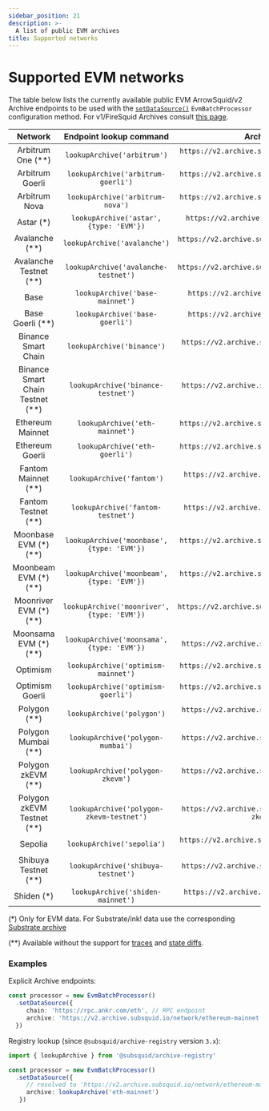 ```yaml
---
sidebar_position: 21
description: >-
  A list of public EVM archives
title: Supported networks
---
```


# Supported EVM networks

[//]: # (!!!! keep the list updated, remove the notice below once it is final)

The table below lists the currently available public EVM ArrowSquid/v2 Archive endpoints to be used with the [`setDataSource()`](/evm-indexing/configuration/initialization) `EvmBatchProcessor` configuration method. For v1/FireSquid Archives consult [this page](/firesquid/evm-indexing/supported-networks).

| Network                          |  Endpoint lookup command                      |        Archive endpoint                                        |
|:--------------------------------:|:---------------------------------------------:|:--------------------------------------------------------------:|
| Arbitrum One (**)                | `lookupArchive('arbitrum')`                   | `https://v2.archive.subsquid.io/network/arbitrum-one`          |
| Arbitrum Goerli                  | `lookupArchive('arbitrum-goerli')`            | `https://v2.archive.subsquid.io/network/arbitrum-goerli`       |
| Arbitrum Nova                    | `lookupArchive('arbitrum-nova')`              | `https://v2.archive.subsquid.io/network/arbitrum-nova`         |
| Astar   (*)                      | `lookupArchive('astar',` `{type: 'EVM'})`     | `https://v2.archive.subsquid.io/network/astar-mainnet`         |
| Avalanche (**)                   | `lookupArchive('avalanche')`                  | `https://v2.archive.subsquid.io/network/avalanche-mainnet`     |
| Avalanche Testnet (**)           | `lookupArchive('avalanche-testnet')`          | `https://v2.archive.subsquid.io/network/avalanche-testnet`     |
| Base                             | `lookupArchive('base-mainnet')`               | `https://v2.archive.subsquid.io/network/base-mainnet`          |
| Base Goerli (**)                 | `lookupArchive('base-goerli')`                | `https://v2.archive.subsquid.io/network/base-goerli`           |
| Binance Smart Chain              | `lookupArchive('binance')`                    | `https://v2.archive.subsquid.io/network/binance-mainnet`       |
| Binance Smart Chain Testnet (**) | `lookupArchive('binance-testnet')`            | `https://v2.archive.subsquid.io/network/binance-testnet`       |
| Ethereum Mainnet                 | `lookupArchive('eth-mainnet')`                | `https://v2.archive.subsquid.io/network/ethereum-mainnet`      |
| Ethereum Goerli                  | `lookupArchive('eth-goerli')`                 | `https://v2.archive.subsquid.io/network/ethereum-goerli`       |
| Fantom Mainnet  (**)             | `lookupArchive('fantom')`                     | `https://v2.archive.subsquid.io/network/fantom-mainnet`        |
| Fantom Testnet (**)              | `lookupArchive('fantom-testnet')`             | `https://v2.archive.subsquid.io/network/fantom-testnet`        |
| Moonbase EVM    (*) (**)         | `lookupArchive('moonbase',` `{type: 'EVM'})`  | `https://v2.archive.subsquid.io/network/moonbase-testnet`      |
| Moonbeam EVM    (*) (**)         | `lookupArchive('moonbeam',` `{type: 'EVM'})`  | `https://v2.archive.subsquid.io/network/moonbeam-mainnet`      |
| Moonriver EVM   (*) (**)         | `lookupArchive('moonriver',` `{type: 'EVM'})` | `https://v2.archive.subsquid.io/network/moonriver-mainnet`     |
| Moonsama EVM   (*) (**)          | `lookupArchive('moonsama',` `{type: 'EVM'})`  | `https://v2.archive.subsquid.io/network/moonsama`              |
| Optimism                         | `lookupArchive('optimism-mainnet')`           | `https://v2.archive.subsquid.io/network/optimism-mainnet`      |
| Optimism Goerli                  | `lookupArchive('optimism-goerli')`            | `https://v2.archive.subsquid.io/network/optimism-goerli`       |
| Polygon (**)                     | `lookupArchive('polygon')`                    | `https://v2.archive.subsquid.io/network/polygon-mainnet`       |
| Polygon Mumbai (**)              | `lookupArchive('polygon-mumbai')`             | `https://v2.archive.subsquid.io/network/polygon-testnet`       |
| Polygon zkEVM (**)               | `lookupArchive('polygon-zkevm')`              | `https://v2.archive.subsquid.io/network/polygon-zkevm`         |
| Polygon zkEVM Testnet (**)       | `lookupArchive('polygon-zkevm-testnet')`      | `https://v2.archive.subsquid.io/network/polygon-zkevm-testnet` |
| Sepolia                          | `lookupArchive('sepolia')`                    | `https://v2.archive.subsquid.io/network/ethereum-sepolia`      |
| Shibuya Testnet (**)             | `lookupArchive('shibuya-testnet')`            | `https://v2.archive.subsquid.io/network/shibuya-testnet`       |
| Shiden (*)                       | `lookupArchive('shiden-mainnet')`             | `https://v2.archive.subsquid.io/network/shiden-mainnet`        |

 
(*) Only for EVM data. For Substrate/ink! data use the corresponding [Substrate archive](/archives/substrate)

(**) Available without the support for [traces](/evm-indexing/configuration/traces) and [state diffs](/evm-indexing/configuration/state-diffs).

### Examples 

Explicit Archive endpoints:
```typescript
const processor = new EvmBatchProcessor()
  .setDataSource({
     chain: 'https://rpc.ankr.com/eth', // RPC endpoint
     archive: 'https://v2.archive.subsquid.io/network/ethereum-mainnet'
  })
```
Registry lookup (since `@subsquid/archive-registry` version `3.x`):
```typescript
import { lookupArchive } from '@subsquid/archive-registry'

const processor = new EvmBatchProcessor()
  .setDataSource({
     // resolved to 'https://v2.archive.subsquid.io/network/ethereum-mainnet'
     archive: lookupArchive('eth-mainnet')
   })
```
